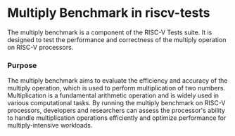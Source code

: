 # Multiply Benchmark in riscv-tests

The multiply benchmark is a component of the RISC-V Tests suite. It is designed to test the performance and correctness of the multiply operation on RISC-V processors.

### Purpose

The multiply benchmark aims to evaluate the efficiency and accuracy of the multiply operation, which is used to perform multiplication of two numbers. Multiplication is a fundamental arithmetic operation and is widely used in various computational tasks. By running the multiply benchmark on RISC-V processors, developers and researchers can assess the processor's ability to handle multiplication operations efficiently and optimize performance for multiply-intensive workloads.
